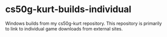 # cs50g-kurt-builds-individual
 Windows builds from my cs50g-kurt repository.
 This repository is primarily to link to individual game downloads from external sites.
